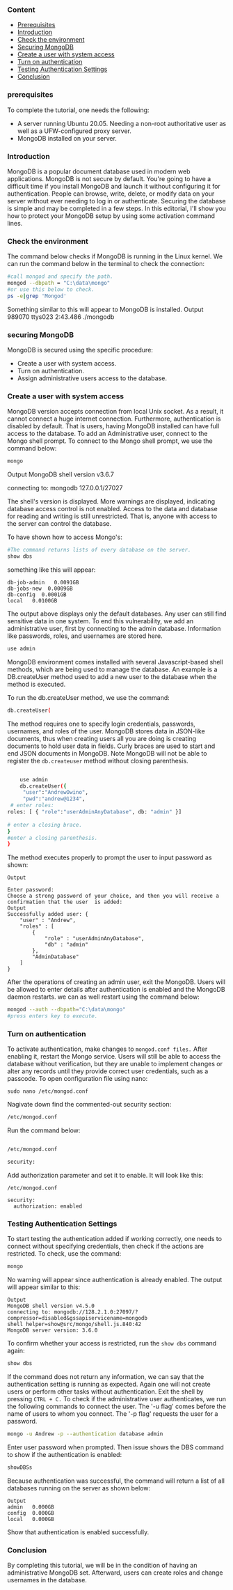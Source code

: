 ### Content
- [Prerequisites](#prerequisites)
- [Introduction](#introduction)
- [Check the environment](#check-the-environment)
- [Securing MongoDB](#securing-mongodb)
- [Create a user with system access](#create-a-user-with-system-access)
- [Turn on authentication](#turn-on-authentication)
- [Testing Authentication Settings](#testing-authentication-settings)
- [Conclusion](#conclusion)


### prerequisites
To complete the tutorial, one needs the following:
- A server running Ubuntu 20.05. Needing a non-root authoritative user as well as a UFW-configured proxy server.
- MongoDB installed on your server.

### Introduction
MongoDB is a popular document database used in modern web applications. MongoDB is not secure by default. You're going to have a difficult time if you install MongoDB and launch it without configuring it for authentication. People can browse, write, delete, or modify data on your server without ever needing to log in or authenticate. Securing the database is simple and may be completed in a few steps. In this editorial, I'll show you how to protect your MongoDB setup by using some activation command lines.
### Check the environment 
The command below checks if MongoDB is running in the Linux kernel. We can run the command below in the terminal to check the connection:

```bash
#call mongod and specify the path.
mongod --dbpath = "C:\data\mongo"
#or use this below to check.
ps -e|grep 'Mongod'
```
Something similar to this will appear to MongoDB is installed.
Output
989070 ttys023 2:43.486 ./mongodb

### securing MongoDB
MongoDB is secured using the specific procedure:
- Create a user with system access.
- Turn on authentication.
- Assign administrative users access to the database.
###  Create a user with system access
MongoDB version accepts connection from local Unix socket. As a result, it cannot connect a huge internet connection. Furthermore, authentication is disabled by default. That is users, having MongoDB installed can have full access to the database. To add an Administrative user, connect to the Mongo shell prompt. 
To connect to the Mongo shell prompt, we use the command below:

```bash
mongo
```
Output
MongoDB shell version v3.6.7

connecting to: mongodb 127.0.0.1/27027 

The shell's version is displayed. More warnings are displayed, indicating database access control is not enabled. Access to the data and database for reading and writing is still unrestricted. That is, anyone with access to the server can control the database.

To have shown how to access Mongo's:
```bash
#The command returns lists of every database on the server.
show dbs
```
 something like this will appear:
```
db-job-admin   0.0091GB
db-jobs-new  0.0009GB
db-config  0.0001GB
local   0.0100GB
```
The output above displays only the default databases. Any user can still find sensitive data in one system. To end this vulnerability, we add an administrative user, first by connecting to the admin database. Information like passwords, roles, and usernames are stored here.
```bash
use admin
```
MongoDB environment comes installed with several Javascript-based shell methods, which are being used to manage the database. An example is a DB.createUser method used to add a new user to the database when the method is executed.

To run the db.createUser method, we use the command:
```bash
db.createUser(
```
The method requires one to specify login credentials, passwords, usernames, and roles of the user. MongoDB stores data in JSON-like documents, thus when creating users all you are doing is creating documents to hold user data in fields. Curly braces are used to start and end JSON documents in MongoDB. Note MongoDB will not be able to register the `db.createuser` method without closing parenthesis.
```bash

    use admin
    db.createUser({
     "user":"AndrewOwino",
     "pwd":"andrew@1234",
 # enter roles:
roles: [ { "role":"userAdminAnyDatabase", db: "admin" }]
 
# enter a closing brace. 
}
#enter a closing parenthesis.
}
```

The method executes properly to prompt the user to input password as shown:

```
Output

Enter password:
Choose a strong password of your choice, and then you will receive a confirmation that the user  is added: 
Output
Successfully added user: {
    "user" : "Andrew",
    "roles" : [
        {
            "role" : "userAdminAnyDatabase",
            "db" : "admin"
        },
        "AdminDatabase"
    ]
}

```
After the operations of creating an admin user, exit the MongoDB. Users will be allowed to enter details after authentication is enabled and the MongoDB daemon restarts. we can as well restart using the command below:
```bash
mongod --auth --dbpath="C:\data\mongo"
#press enters key to execute.
```

### Turn on authentication
To activate authentication, make changes to `mongod.conf files.` After enabling it, restart the Mongo service. Users will still be able to access the database without verification, but they are unable to implement changes or alter any records until they provide correct user credentials, such as a passcode.
To open configuration file using nano:
```
sudo nano /etc/mongod.conf
 ```
 Nagivate down find the commented-out security section:
```bash
/etc/mongod.conf
```
Run the command below:
```bash

/etc/mongod.conf

security:
```
Add authorization parameter and set it to enable. It will look like this: 
```
/etc/mongod.conf

security:
  authorization: enabled
```

### Testing Authentication Settings
To start testing the authentication added if working correctly, one needs to connect without specifying credentials, then check if the actions are restricted. To check, use the command:
```bash
mongo
```
No warning will appear since authentication is already enabled. The output will appear similar to this:

```
Output
MongoDB shell version v4.5.0
connecting to: mongodb://128.2.1.0:27097/?compressor=disabled&gssapiservicename=mongodb
shell helper=show@src/mongo/shell.js.840:42
MongoDB server version: 3.6.0
```

To confirm whether your access is restricted, run the `show dbs` command again:
```bash
show dbs
```
If the command does not return any information, we can say that the authentication setting is running as expected. Again one will not create users or perform other tasks without authentication.  Exit the shell by pressing `CTRL + C.`
To check if the administrative user authenticates, we run the following commands to connect the user.  The '-u flag' comes before the name of users to whom you connect. The '-p flag' requests the user for a password.
 
```bash
mongo -u Andrew -p --authentication database admin
 ```
 Enter user password when prompted. Then issue shows the DBS command to show if the authentication is enabled:

```bash
showDBSs
 ```
Because authentication was successful, the command will return a list of all databases running on the server as shown below:

```
Output
admin   0.000GB
config  0.000GB
local   0.000GB
```
Show that authentication is enabled successfully. 
### Conclusion
By completing this tutorial, we will be in the condition of having an administrative MongoDB set. Afterward, users can create roles and change usernames in the database.